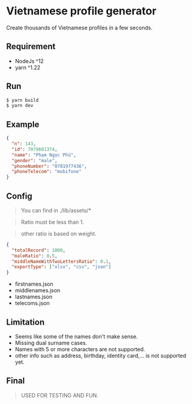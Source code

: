# Vietnamese profile generator

Create thousands of Vietnamese profiles in a few seconds.

## Requirement

- NodeJs ^12
- yarn ^1.22

## Run

```bash
$ yarn build
$ yarn dev
```

## Example

```json
{
  "n": 143,
  "id": 7079601374,
  "name": "Phạm Ngọc Phú",
  "gender": "male",
  "phoneNumber": "0781977436",
  "phoneTelecom": "mobifone"
}
```

## Config

> You can find in ./lib/assets/*

> Ratio must be less than 1.

> other ratio is based on weight.

```json
{
  "totalRecord": 1000,
  "maleRatio": 0.5,
  "middleNameWithTwoLettersRatio": 0.1,
  "exportType": ["xlsx", "csv", "json"]
}
```

- firstnames.json
- middlenames.json
- lastnames.json
- telecoms.json

## Limitation

- Seems like some of the names don't make sense.
- Missing dual surname cases.
- Names with 5 or more characters are not supported.
- other info such as address, birthday, identity card,... is not supported yet.

## Final

> USED FOR TESTING AND FUN.
